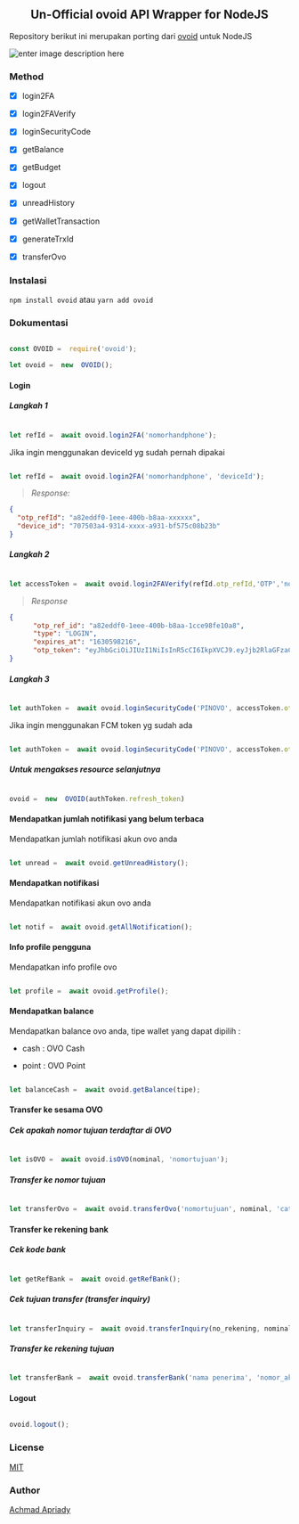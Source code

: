 ## <center>Un-Official ovoid API Wrapper for NodeJS</center>

Repository berikut ini merupakan porting dari [ovoid](https://github.com/lintangtimur/ovoid/) untuk NodeJS

![enter image description here](https://raw.githubusercontent.com/notme1001/ovoid-nodejs/master/ovo-unofficial.png)

### Method

  

- [x] login2FA

- [x] login2FAVerify

- [x] loginSecurityCode

- [x] getBalance

- [x] getBudget

- [x] logout

- [x] unreadHistory

- [x] getWalletTransaction

- [x] generateTrxId

- [x] transferOvo

  

### Instalasi

  

`npm install ovoid` atau `yarn add ovoid`

  

### Dokumentasi

```js

const OVOID =  require('ovoid');

let ovoid =  new  OVOID();

```

#### Login

##### Langkah 1

```js

let refId =  await ovoid.login2FA('nomorhandphone');

```

Jika ingin menggunakan deviceId yg sudah pernah dipakai
```js

let refId =  await ovoid.login2FA('nomorhandphone', 'deviceId');

```

> *Response:*
```json
{
  "otp_refId": "a82eddf0-1eee-400b-b8aa-xxxxxx",
  "device_id": "707503a4-9314-xxxx-a931-bf575c08b23b"
}
```

##### Langkah 2

```js

let accessToken =  await ovoid.login2FAVerify(refId.otp_refId,'OTP','nomorhandphone', refId.device_id);

```

> *Response*
```json
{
      "otp_ref_id": "a82eddf0-1eee-400b-b8aa-1cce98fe10a8",
      "type": "LOGIN",
      "expires_at": "1630598216",
      "otp_token": "eyJhbGciOiJIUzI1NiIsInR5cCI6IkpXVCJ9.eyJjb2RlaGFzaCI6IlptWmxZekJrTnpBeU5ESXpOR00zTjJGbU1Ea3daakF6TXpJMk1qTXdNV1UiLCJyYW5kb20iOiJNamt3TmpNM056STQiLCJ2ZXJzaW9uIjoxfQ.xxxxxxxxxxxxxx"
}
```

##### Langkah 3

```js

let authToken =  await ovoid.loginSecurityCode('PINOVO', accessToken.otp_token, 'nomorhandphone', refId.otp_refId, refId.device_id);

```

Jika ingin menggunakan FCM token yg sudah ada
```js

let authToken =  await ovoid.loginSecurityCode('PINOVO', accessToken.otp_token, 'nomorhandphone', refId.otp_refId, refId.device_id, 'FCMToken');

```


##### Untuk mengakses resource selanjutnya

```js

ovoid =  new  OVOID(authToken.refresh_token)

```

  

#### Mendapatkan jumlah notifikasi yang belum terbaca

Mendapatkan jumlah notifikasi akun ovo anda

```js

let unread =  await ovoid.getUnreadHistory();

```

  

#### Mendapatkan notifikasi

Mendapatkan notifikasi akun ovo anda

```js

let notif =  await ovoid.getAllNotification();

```


#### Info profile pengguna

Mendapatkan info profile ovo

```js

let profile =  await ovoid.getProfile();

```

  

#### Mendapatkan balance

Mendapatkan balance ovo anda, tipe wallet yang dapat dipilih :

- cash : OVO Cash

- point : OVO Point

```js

let balanceCash =  await ovoid.getBalance(tipe);

```

  

#### Transfer ke sesama OVO

##### Cek apakah nomor tujuan terdaftar di OVO

```js

let isOVO =  await ovoid.isOVO(nominal, 'nomortujuan');

```

##### Transfer ke nomor tujuan

```js

let transferOvo =  await ovoid.transferOvo('nomortujuan', nominal, 'catatan');

```

  

#### Transfer ke rekening bank

##### Cek kode bank

```js

let getRefBank =  await ovoid.getRefBank();

```

##### Cek tujuan transfer (transfer inquiry)

```js

let transferInquiry =  await ovoid.transferInquiry(no_rekening, nominal, 'kodebank', 'nama bank', 'catatan');

```

##### Transfer ke rekening tujuan

```js

let transferBank =  await ovoid.transferBank('nama penerima', 'nomor_akun_ovo', 'nomor_rekening_tujuan', nominal, 'kodebank', 'nama bank', 'pesan', 'catatan');

```

  

#### Logout

```js

ovoid.logout();

```

  
  
  
  

### License

  

[MIT](https://github.com/apriady/nodejs-bca-scraper/blob/master/LICENSE)

  

### Author

  

[Achmad Apriady](mailto:achmad.apriady@gmail.com)